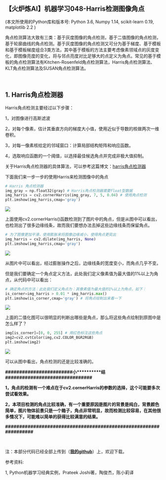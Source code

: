 【火炉炼AI】机器学习048-Harris检测图像角点
-

(本文所使用的Python库和版本号: Python 3.6, Numpy 1.14, scikit-learn 0.19, matplotlib 2.2 )

角点检测算法大致有三类：基于灰度图像的角点检测，基于二值图像的角点检测，基于轮廓曲线的角点检测。基于灰度图像的角点检测又可分为基于梯度、基于模板和基于模板梯度组合3类方法，其中基于模板的方法主要考虑像素领域点的灰度变化，即图像亮度的变化，将与邻点亮度对比足够大的点定义为角点。常见的基于模板的角点检测算法有Kitchen-Rosenfeld角点检测算法，Harris角点检测算法、KLT角点检测算法及SUSAN角点检测算法。

<br/>

## 1. Harris角点检测器

Harris角点检测主要经过以下步骤：

1，对图像进行高斯滤波

2，对每个像素，估计其垂直方向的梯度大小值，使用近似于导数的核做两次一维卷积。

3，对每一像素核给定的邻域窗口：计算局部结构矩阵和响应函数。

4，选取响应函数的一个阈值，以选择最佳候选角点并完成非极大值抑制。

关于Harris角点检测器的具体算法，可以参考这篇博文：[harris角点检测器](https://www.cnblogs.com/hfutemg/p/5611329.html)

下面我们来一步一步的使用Harris来检测图像中的角点

```py
# Harris 角点检测器
img_gray = np.float32(gray) # Harris角点检测器需要float型数据
img_harris = cv2.cornerHarris(img_gray, 7, 5, 0.04) # 使用角点检测
plt.imshow(img_harris,cmap='gray') 
```

![](https://i.imgur.com/DmrQUy5.png)

上面使用cv2.cornerHarris()函数检测到了图片中的角点，但是从图中可以看出，也检测出了很多边缘线条，故而我们要想办法去掉这些边缘线条而保留角点。

```py
# 为了图像更加平滑，使用膨胀来将图像边缘减小，使得角点更突出
img_harris = cv2.dilate(img_harris, None)
plt.imshow(img_harris,cmap='gray')
```

![](https://i.imgur.com/tuR6Sc0.png)

从图片中可以看出，经过膨胀操作之后，边缘线条的宽度变小，而角点几乎不变。

但是我们要确定一个角点定义方法，此处我们定义像素值为最大值的1%以上为角点，从代码中可以看出：

```py
# 确定角点的方法：此处我们定义角点为：其像素值为最大值的1%以上为角点，如下：
is_corner=img_harris > 0.01 * img_harris.max()
plt.imshow(is_corner,cmap='gray') # 将角点绘制出来看一下
```

![](https://i.imgur.com/D2LsOHk.png)

上面的二值化图可以很明显的判断出哪些是角点，那么将这些角点绘制到原图中是怎么样了？

```py
img[is_corner]=[0, 0, 255] # 用红色标注这些角点
img2=cv2.cvtColor(img,cv2.COLOR_BGR2RGB)
plt.imshow(img2)
```

![](https://i.imgur.com/sxfz59D.png)

可以从图中看出，角点检测的还是比较准确的。


**\#\#\#\#\#\#\#\#\#\#\#\#\#\#\#\#\#\#\#\#\#\#\#\#小\*\*\*\*\*\*\*\*\*\*结\#\#\#\#\#\#\#\#\#\#\#\#\#\#\#\#\#\#\#\#\#\#\#\#\#\#\#\#\#\#\#**

**1，角点的检测有一个难点在于cv2.cornerHarris的参数的选择，这个可能要多次尝试看效果。**

**2，本项目检测的角点比较准确，有一个重要原因是图片的背景是纯白，背景颜色简单，图片物体前景只是一个箱子，角点非常明显，故而检测比较容易，在其他很多情况下，可能难以简单的获得比较满意的结果。**

**\#\#\#\#\#\#\#\#\#\#\#\#\#\#\#\#\#\#\#\#\#\#\#\#\#\#\#\#\#\#\#\#\#\#\#\#\#\#\#\#\#\#\#\#\#\#\#\#\#\#\#\#\#\#\#\#\#\#\#\#\#\#\#\#\#**



<br/>

注：本部分代码已经全部上传到（[**我的github**](https://github.com/RayDean/MachineLearning)）上，欢迎下载。

参考资料:

1, Python机器学习经典实例，Prateek Joshi著，陶俊杰，陈小莉译